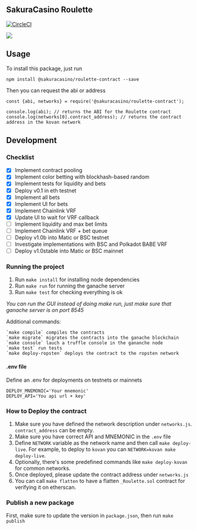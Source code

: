 SakuraCasino Roulette
---
[![CircleCI](https://circleci.com/gh/sakuracasino/roulette-contract.svg?style=svg)](https://circleci.com/gh/sakuracasino/roulette-contract)

![](https://github.com/ivandiazwm/crypto-roulette/blob/master/preview.jpg?raw=true)

## Usage
To install this package, just run
```
npm install @sakuracasino/roulette-contract --save
```

Then you can request the abi or address
```
const {abi, networks} = require('@sakuracasino/roulette-contract');

console.log(abi); // returns the ABI for the Roulette contract
console.log(networks[0].contract_address); // returns the contract address in the kovan network
```

## Development

### Checklist
- [x] Implement contract pooling
- [x] Implement color betting with blockhash-based random 
- [x] Implement tests for liquidity and bets
- [x] Deploy v0.1 in eth testnet
- [x] Implement all bets
- [x] Implement UI for bets
- [x] Implement Chainlink VRF
- [x] Update UI to wait for VRF callback
- [ ] Implement liquidity and max bet limits
- [ ] Implement Chainlink VRF + bet queue
- [ ] Deploy v1.0b into Matic or BSC testnet
- [ ] Investigate implementations with BSC and Polkadot BABE VRF
- [ ] Deploy v1.0stable into Matic or BSC mainnet

### Running the project
1. Run `make install` for installing node dependencies
2. Run `make run` for running the ganache server
2. Run `make test` for checking everything is ok

_You can run the GUI instead of doing make run, just make sure that ganache server is on port 8545_

Additional commands:
```
`make compile` compiles the contracts
`make migrate` migrates the contracts into the ganache blockchain
`make console` lauch a truffle console in the gananche node
`make test` run tests
`make deploy-ropsten` deploys the contract to the ropsten network
```
#### .env file
Define an .env for deployments on testnets or mainnets
```
DEPLOY_MNEMONIC='Your mnemonic'
DEPLOY_API='You api url + key'
```

### How to Deploy the contract

1. Make sure you have defined the network description under `networks.js`. `contract_address` can be empty.
2. Make sure you have correct API and MNEMONIC in the `.env` file
3. Define `NETWORK` variable as the network name and then call `make deploy-live`. For example, to deploy to `kovan` you can `NETWORK=kovan make deploy-live`.
4. Optionally, there's some predefined commands like `make deploy-kovan` for common networks.
5. Once deployed, please update the contract address under `networks.js`
6. You can call `make flatten` to have a flatten `_Roulette.sol` contract for verifying it on etherscan.

### Publish a new package
First, make sure to update the version in `package.json`, then run `make publish`
